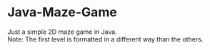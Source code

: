 # Java-Maze-Game

Just a simple 2D maze game in Java.
<br />
Note: The first level is formatted in a different way than the others.
